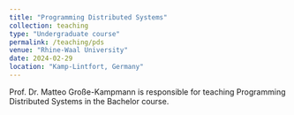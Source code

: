 ```yaml
---
title: "Programming Distributed Systems"
collection: teaching
type: "Undergraduate course"
permalink: /teaching/pds
venue: "Rhine-Waal University"
date: 2024-02-29
location: "Kamp-Lintfort, Germany"
---
```


Prof. Dr. Matteo Große-Kampmann is responsible for teaching Programming Distributed Systems in the Bachelor course.